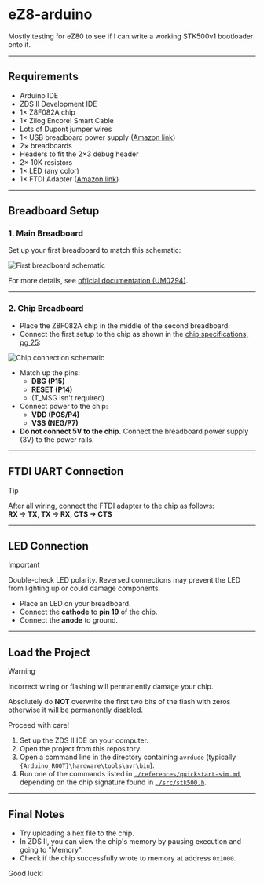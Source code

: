 # eZ8-arduino

Mostly testing for eZ80 to see if I can write a working STK500v1 bootloader onto it.

---

## Requirements

- Arduino IDE
- ZDS II Development IDE
- 1× Z8F082A chip
- 1× Zilog Encore! Smart Cable
- Lots of Dupont jumper wires
- 1× USB breadboard power supply ([Amazon link](https://a.co/d/hTb9MdM))
- 2× breadboards
- Headers to fit the 2×3 debug header
- 2× 10K resistors
- 1× LED (any color)
- 1× FTDI Adapter ([Amazon link](https://amzn.to/459oyPt))

---

## Breadboard Setup

### 1. Main Breadboard

Set up your first breadboard to match this schematic:

![First breadboard schematic](https://github.com/user-attachments/assets/5b9c4453-960e-4375-94ff-60c94400f41a)

For more details, see [official documentation (UM0294)](https://www.zilog.com/docs/devtools/UM0294.pdf).

---

### 2. Chip Breadboard

- Place the Z8F082A chip in the middle of the second breadboard.
- Connect the first setup to the chip as shown in the [chip specifications, pg 25](https://www.zilog.com/docs/z8encorexp/ps0228.pdf):

![Chip connection schematic](https://github.com/user-attachments/assets/52e8841c-906c-403f-86c0-d8cd12ead21d)

- Match up the pins:
  - **DBG (P15)**
  - **RESET (P14)**
  - (T_MSG isn't required)
- Connect power to the chip:
  - **VDD (POS/P4)**
  - **VSS (NEG/P7)**
- **Do not connect 5V to the chip.** Connect the breadboard power supply (3V) to the power rails.

---

## FTDI UART Connection

> [!TIP]  
> After all wiring, connect the FTDI adapter to the chip as follows:  
> **RX → TX, TX → RX, CTS → CTS**

---

## LED Connection

> [!IMPORTANT]  
> Double-check LED polarity. Reversed connections may prevent the LED from lighting up or could damage components.

- Place an LED on your breadboard.
- Connect the **cathode** to **pin 19** of the chip.
- Connect the **anode** to ground.

---

## Load the Project

> [!WARNING]  
> Incorrect wiring or flashing will permanently damage your chip.
>
> Absolutely do **NOT** overwrite the first two bits of the flash with zeros otherwise it will be permanently disabled.
>
> Proceed with care!

1. Set up the ZDS II IDE on your computer.
2. Open the project from this repository.
3. Open a command line in the directory containing `avrdude` (typically `{Arduino_ROOT}\hardware\tools\avr\bin`).
4. Run one of the commands listed in [`./references/quickstart-sim.md`](./references/quickstart-sim.md), depending on the chip signature found in [`./src/stk500.h`](./src/stk500.h).

---

## Final Notes

- Try uploading a hex file to the chip.
- In ZDS II, you can view the chip's memory by pausing execution and going to "Memory".
- Check if the chip successfully wrote to memory at address `0x1000`.

Good luck!
